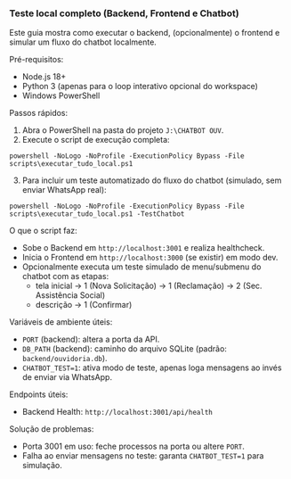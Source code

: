 ### Teste local completo (Backend, Frontend e Chatbot)

Este guia mostra como executar o backend, (opcionalmente) o frontend e simular um fluxo do chatbot localmente.

Pré-requisitos:
- Node.js 18+
- Python 3 (apenas para o loop interativo opcional do workspace)
- Windows PowerShell

Passos rápidos:
1. Abra o PowerShell na pasta do projeto `J:\CHATBOT OUV`.
2. Execute o script de execução completa:
```
powershell -NoLogo -NoProfile -ExecutionPolicy Bypass -File scripts\executar_tudo_local.ps1
```
3. Para incluir um teste automatizado do fluxo do chatbot (simulado, sem enviar WhatsApp real):
```
powershell -NoLogo -NoProfile -ExecutionPolicy Bypass -File scripts\executar_tudo_local.ps1 -TestChatbot
```

O que o script faz:
- Sobe o Backend em `http://localhost:3001` e realiza healthcheck.
- Inicia o Frontend em `http://localhost:3000` (se existir) em modo dev.
- Opcionalmente executa um teste simulado de menu/submenu do chatbot com as etapas:
  - tela inicial -> 1 (Nova Solicitação) -> 1 (Reclamação) -> 2 (Sec. Assistência Social)
  - descrição -> 1 (Confirmar)

Variáveis de ambiente úteis:
- `PORT` (backend): altera a porta da API.
- `DB_PATH` (backend): caminho do arquivo SQLite (padrão: `backend/ouvidoria.db`).
- `CHATBOT_TEST=1`: ativa modo de teste, apenas loga mensagens ao invés de enviar via WhatsApp.

Endpoints úteis:
- Backend Health: `http://localhost:3001/api/health`

Solução de problemas:
- Porta 3001 em uso: feche processos na porta ou altere `PORT`.
- Falha ao enviar mensagens no teste: garanta `CHATBOT_TEST=1` para simulação.


